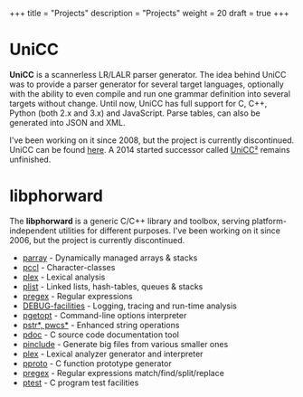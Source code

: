 +++
title = "Projects"
description = "Projects"
weight = 20
draft = true
+++

# UniCC

**UniCC** is a scannerless LR/LALR parser generator. The idea behind UniCC was to provide a parser generator for several target languages, optionally with the ability to even compile and run one grammar definition into several targets without change. Until now, UniCC has full support for C, C++, Python (both 2.x and 3.x) and JavaScript. Parse tables, can also be generated into JSON and XML.

I've been working on it since 2008, but the project is currently discontinued. UniCC can be found [here](https://github.com/phorward/unicc). A 2014 started successor called [UniCC²](https://github.com/phorward/unicc/tree/unicc2) remains unfinished.

# libphorward

The **libphorward** is a generic C/C++ library and toolbox, serving platform-independent utilities for different purposes. I've been working on it since 2006, but the project is currently discontinued.

- [parray](https://raw.githack.com/phorward/libphorward/master/doc/phorward.html#parray) - Dynamically managed arrays & stacks
- [pccl](https://raw.githack.com/phorward/libphorward/master/doc/phorward.html#pccl) - Character-classes
- [plex](https://raw.githack.com/phorward/libphorward/master/doc/phorward.html#plex) - Lexical analysis
- [plist](https://raw.githack.com/phorward/libphorward/master/doc/phorward.html#plist) - Linked lists, hash-tables, queues & stacks
- [pregex](https://raw.githack.com/phorward/libphorward/master/doc/phorward.html#pregex) - Regular expressions
- [DEBUG-facilities](https://raw.githack.com/phorward/libphorward/master/doc/phorward.html#ptrace) - Logging, tracing and run-time analysis
- [pgetopt](https://raw.githack.com/phorward/libphorward/master/doc/phorward.html#fn_pgetopt) - Command-line options interpreter
- [pstr*, pwcs*](https://raw.githack.com/phorward/libphorward/master/doc/phorward.html#pstr) - Enhanced string operations
- [pdoc](https://raw.githack.com/phorward/libphorward/master/doc/phorward.html#c_pdoc) - C source code documentation tool
- [pinclude](https://raw.githack.com/phorward/libphorward/master/doc/phorward.html#c_pinclude) - Generate big files from various smaller ones
- [plex](https://raw.githack.com/phorward/libphorward/master/doc/phorward.html#c_plex) - Lexical analyzer generator and interpreter
- [pproto](https://raw.githack.com/phorward/libphorward/master/doc/phorward.html#c_pproto) - C function prototype generator
- [pregex](https://raw.githack.com/phorward/libphorward/master/doc/phorward.html#c_pregex) - Regular expressions match/find/split/replace
- [ptest](https://raw.githack.com/phorward/libphorward/master/doc/phorward.html#c_ptest) - C program test facilities

